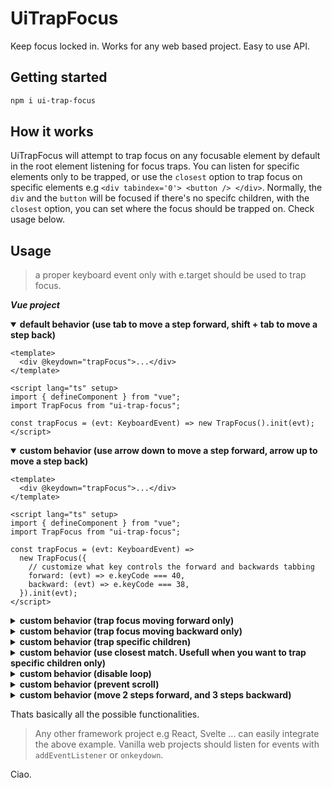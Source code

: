 # UiTrapFocus

Keep focus locked in. Works for any web based project. Easy to use API.

## Getting started

```bash
npm i ui-trap-focus
```

## How it works

UiTrapFocus will attempt to trap focus on any focusable element by default in the root element listening for focus traps. You can listen for specific elements only to be trapped, or use the `closest` option to trap focus on specific elements e.g `<div tabindex='0'> <button /> </div>`. Normally, the `div` and the `button` will be focused if there's no specifc children, with the `closest` option, you can set where the focus should be trapped on. Check usage below.

## Usage

> a proper keyboard event only with e.target should be used to trap focus.

**_Vue project_**

<details open>
<summary>
<strong>
default behavior (use tab to move a step forward, shift + tab to move a step back)</strong>
</summary>

```vue
<template>
  <div @keydown="trapFocus">...</div>
</template>

<script lang="ts" setup>
import { defineComponent } from "vue";
import TrapFocus from "ui-trap-focus";

const trapFocus = (evt: KeyboardEvent) => new TrapFocus().init(evt);
</script>
```

</details>

<details open>
<summary>
<strong>
custom behavior (use arrow down to move a step forward, arrow up to move a step back)</strong>
</summary>

```vue
<template>
  <div @keydown="trapFocus">...</div>
</template>

<script lang="ts" setup>
import { defineComponent } from "vue";
import TrapFocus from "ui-trap-focus";

const trapFocus = (evt: KeyboardEvent) =>
  new TrapFocus({
    // customize what key controls the forward and backwards tabbing
    forward: (evt) => e.keyCode === 40,
    backward: (evt) => e.keyCode === 38,
  }).init(evt);
</script>
```

</details>

<details>
<summary>
<strong>
custom behavior (trap focus moving forward only)
</strong>
</summary>

```vue
<template>
  <div @keydown="trapFocus">...</div>
</template>

<script lang="ts" setup>
import { defineComponent } from "vue";
import TrapFocus from "ui-trap-focus";

// forward and backward option not neccessary
const trapFocus = (evt: KeyboardEvent) => new TrapFocus().forward(evt);
</script>
```

</details>

<details>
<summary>
<strong>
custom behavior (trap focus moving backward only)
</strong>
</summary>

```vue
<template>
  <div @keydown="trapFocus">...</div>
</template>

<script lang="ts" setup>
import { defineComponent } from "vue";
import TrapFocus from "ui-trap-focus";

// forward and backward option not neccessary
const trapFocus = (evt: KeyboardEvent) => new TrapFocus().backward(evt);
</script>
```

</details>

<details>
<summary>
<strong>
custom behavior (trap specific children)
</strong>
</summary>

```vue
<template>
  <div @keydown="trapFocus">...</div>
</template>

<script lang="ts" setup>
import { defineComponent } from "vue";
import TrapFocus from "ui-trap-focus";

const trapFocus = (evt: KeyboardEvent) =>
  new TrapFocus({
    // valid querySelector within the element listening for focus traps
    children: "button",
  }).init(evt);
</script>
```

</details>

<details>
<summary>
<strong>
custom behavior (use closest match. Usefull when you want to trap specific children only)
</strong>
</summary>

```vue
<template>
  <div @keydown="trapFocus">...</div>
</template>

<script lang="ts" setup>
import { defineComponent } from "vue";
import TrapFocus from "ui-trap-focus";

const trapFocus = (evt: KeyboardEvent) =>
  new TrapFocus({
    closest: "div",
  }).init(evt);
</script>
```

</details>

<details>
<summary>
<strong>
custom behavior (disable loop)</strong>
</summary>

```vue
<template>
  <div @keydown="trapFocus">...</div>
</template>

<script lang="ts" setup>
import { defineComponent } from "vue";
import TrapFocus from "ui-trap-focus";

const trapFocus = (evt: KeyboardEvent) =>
  new TrapFocus({
    loop: false,
  }).init(evt);
</script>
```

</details>

<details>
<summary>
<strong>
custom behavior (prevent scroll)</strong>
</summary>

```vue
<template>
  <div @keydown="trapFocus">...</div>
</template>

<script lang="ts" setup>
import { defineComponent } from "vue";
import TrapFocus from "ui-trap-focus";

const trapFocus = (evt: KeyboardEvent) =>
  new TrapFocus({
    // object syntax, if you need to be more specific
    // preventScroll: {
    //    forward: true,
    //    backward: false
    // }

    // boolean syntax
    preventScroll: true,
  }).init(evt);
</script>
```

</details>

<details>
<summary>
<strong>
custom behavior (move 2 steps forward, and 3 steps backward)</strong>
</summary>

```vue
<template>
  <div @keydown="trapFocus">...</div>
</template>

<script lang="ts" setup>
import { defineComponent } from "vue";
import TrapFocus from "ui-trap-focus";

const trapFocus = (evt: KeyboardEvent) =>
  new TrapFocus({
    // object, more robust syntax
    // steps: {
    //     forward: 2,
    //     backward: 3
    // }

    // number syntax
    steps: 3,
  }).init(evt);
</script>
```

</details>

Thats basically all the possible functionalities.

> Any other framework project e.g React, Svelte ... can easily integrate the above example. Vanilla web projects should listen for events with `addEventListener` or `onkeydown`.

Ciao.
